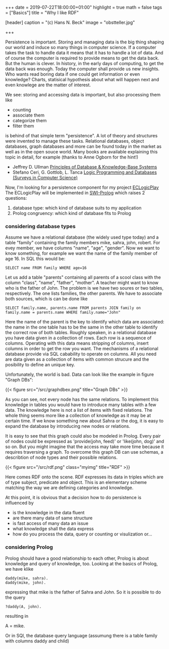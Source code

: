 +++
date = 2019-07-22T18:00:00+01:00"
highlight = true
math = false
tags = ["Basics"]
title = "Why I like RDF"

[header]
  caption = "(c) Hans N. Beck"
  image = "obstteller.jpg"

+++

Persistence is important. Storing and managing data is the big thing shaping our world and induce so many things in computer science. If a computer takes the task to handle data it means that it has to handle a lot of data. And of course the computer is required to provide means to get the data back. But the human is clever. In history, in the early days of computing, to get the data back was enough. Today the computer shall provide us new insights. Who wants read boring data if one could get information or even knowledge? Charts, statisical hypothesis about what will happen next and even knowlege are the matter of interest.
 
We see: storing and accessing data is important, but also processing them like

+  counting
+  associate them
+  categorize them
+  filter them

is behind of that simple term "persistence". A lot of theory and structures were invented to manage these tasks. Relational databases, object databases, graph databases and more can be found today in the market as well as in the open souce world. Many books are available explaining this topic in detail, for example (thanks to Anne Ogborn for the hint!)

+  Jeffrey D. Ullman [Principles of Database & Knowledge-Base Systems](https://www.amazon.com/dp/0716781581/ref=cm_sw_r_tw_dp_U_x_0einDbE4CNB3D)
+  Stefano Ceri, G. Gottlob, L. Tanca [Logic Programming and Databases (Surveys in Computer Science)](https://www.amazon.com/dp/0387517286/ref=cm_sw_r_tw_dp_U_x_wjinDb0788341)

Now, I'm looking for a persistence component for my project [ECLogicPlay](en/project/prologgameengine/) The ECLogicPlay will be implemented in [SWI-Prolog](http://www.swi-prolog.org) which raises 2 questions: 

1.  database type: which kind of database suits to my application
2.  Prolog congruency: which kind of database fits to Prolog


### considering database types

Assume we have a relational database (the widely used type today) and a table "family" containing the family members mike, sahra, john, robert. For evey member, we have columns "name", "age", "gender". Now we want to know something, for example we want the name of the family member of age 16. In SQL this would be: 

    SELECT name FROM family WHERE age=16

Let us add a table "parents" containing all parents of a scool class with the column "class", "name", "father", "mother". A teacher might want to know who is the father of John. The problem is we have two soures or two tables, respectively. The one lists families, the other parents. We have to associate both sources, which is can be done like 

	SELECT family.name, parents.name FROM parents JOIN family on family.name = parents.name WHERE family.name="John"

Here the name of the parent is the key to identify which data are associated: the name in the one table has to be the same in the other table to identify the correct row of both tables. Roughly speaken, in a relational database you have data given in a collection of rows. Each row is a sequence of columns. Operating with this data means stripping of columns, insert columns in order to get the row you want. The mechanisms of a relational database provide via SQL cabability to operate on columns. All you need are data given as a collection of items with common strucure and the posibility to define an unique key.


Unfortunately, the world is bad. Data can look like the example in figure "Graph DBs":

{{< figure src="/src/graphdbex.png" title="Graph DBs" >}}

As you can see, not every node has the same relations. To implement this knowledge in tables you would have to introduce many tables with a few data. The knowledge here is not a list of items with fixed relations. The whole thing seems more like a collection of knowledge as it may be at certain time. If we know something new about Sahra or the dog, it is easy to expand the database by introducing new nodes or relations. 

It is easy to see that this graph could also be modeled in Prolog. Every pair of nodes could be expressed as 'provide(john, feed)' or 'like(john, dog)' and so on. But you might imagine that the access may take more time because it requires traversing a graph. To overcome this graph DB can use schemas, a describtion of node types and their possible relations.

{{< figure src="/src/rdf.png" class="myimg" title="RDF" >}}

Here comes RDF onto the scene. RDF expresses its data in triples which are of type subject, predicate and object. This is an elementary scheme matching the way we are defining categories and knowledge. 

At this point, it is obvious that a decision how to do persistence is influenced by

*  is the knowledge in the data fluent 
*  are there many data of same structure
*  is fast access of many data an issue
*  what knowledge shall the data express
*  how do you process the data, query or counting or visulization or...


### considering Prolog

Prolog should have a good relationship to each other, Prolog is about knowledge and query of knowledge, too. Looking at the basics of Prolog, we have klike

    daddy(mike, sahra).
    daddy(mike, john).

 expressing that mike is the father of Sahra and John. So it is possible to do the query

    ?daddy(A, john).

 resulting in 

   A = mike.

 Or in SQl, the database query language (assumung there is a table family with columns daddy and child)
